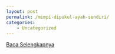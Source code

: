 ```yaml
---
layout: post
permalink: /mimpi-dipukul-ayah-sendiri/
categories:
    - Uncategorized
---
```


[Baca Selengkapnya](/09)